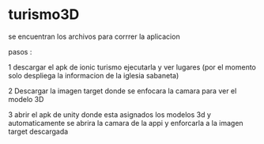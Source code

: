 # turismo3D
se encuentran los archivos para corrrer la aplicacion


pasos :

1 descargar el apk de ionic turismo
ejecutarla y ver lugares (por el momento solo despliega la informacion de la iglesia sabaneta)

2 Descargar la imagen target donde se enfocara la camara para ver el modelo 3D

3 abrir el apk de unity donde esta asignados los modelos 3d y automaticamente se abrira la
camara de la appi y enforcarla a la imagen target descargada
